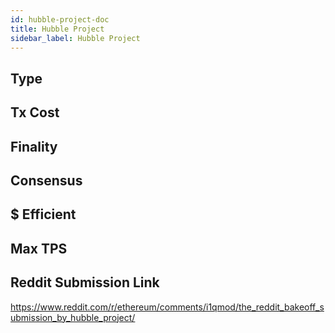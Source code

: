 ```yaml
---
id: hubble-project-doc
title: Hubble Project
sidebar_label: Hubble Project
---
```


## Type

## Tx Cost

## Finality

## Consensus

## $ Efficient

## Max TPS

## Reddit Submission Link

https://www.reddit.com/r/ethereum/comments/i1qmod/the_reddit_bakeoff_submission_by_hubble_project/
